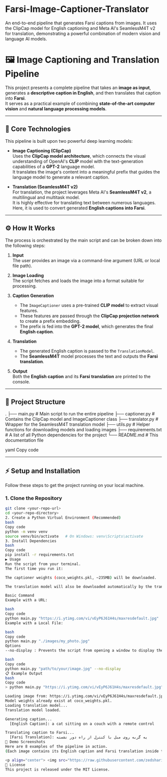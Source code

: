 # Farsi-Image-Captioner-Translator
An end-to-end pipeline that generates Farsi captions from images. It uses the ClipCap model for English captioning and Meta AI's SeamlessM4T v2 for translation, demonstrating a powerful combination of modern vision and language AI models.

# 🖼️ Image Captioning and Translation Pipeline

This project presents a complete pipeline that takes an **image as input**, generates a **descriptive caption in English**, and then translates that caption into **Farsi**.  
It serves as a practical example of combining **state-of-the-art computer vision** and **natural language processing models**.

---

## 🔧 Core Technologies

This pipeline is built upon two powerful deep learning models:

- **Image Captioning (ClipCap)**  
  Uses the **ClipCap model architecture**, which connects the visual understanding of OpenAI's **CLIP** model with the text-generation capabilities of a **GPT-2** language model.  
  It translates the image's content into a meaningful prefix that guides the language model to generate a relevant caption.

- **Translation (SeamlessM4T v2)**  
  For translation, the project leverages Meta AI's **SeamlessM4T v2**, a multilingual and multitask model.  
  It is highly effective for translating text between numerous languages. Here, it is used to convert generated **English captions into Farsi**.

---

## ⚙️ How It Works

The process is orchestrated by the main script and can be broken down into the following steps:

1. **Input**  
   The user provides an image via a command-line argument (URL or local file path).

2. **Image Loading**  
   The script fetches and loads the image into a format suitable for processing.

3. **Caption Generation**  
   - The `ImageCaptioner` uses a pre-trained **CLIP model** to extract visual features.  
   - These features are passed through the **ClipCap projection network** to create a prefix embedding.  
   - The prefix is fed into the **GPT-2 model**, which generates the final **English caption**.

4. **Translation**  
   - The generated English caption is passed to the `TranslationModel`.  
   - The **SeamlessM4T** model processes the text and outputs the **Farsi translation**.

5. **Output**  
   Both the **English caption** and its **Farsi translation** are printed to the console.

---

## 📂 Project Structure

.
├── main.py # Main script to run the entire pipeline
├── captioner.py # Contains the ClipCap model and ImageCaptioner class
├── translator.py # Wrapper for the SeamlessM4T translation model
├── utils.py # Helper functions for downloading models and loading images
├── requirements.txt # A list of all Python dependencies for the project
└── README.md # This documentation file

yaml
Copy code

---

## ⚡ Setup and Installation

Follow these steps to get the project running on your local machine.

### 1. Clone the Repository
```bash
git clone <your-repo-url>
cd <your-repo-directory>
2. Create a Python Virtual Environment (Recommended)
bash
Copy code
python -m venv venv
source venv/bin/activate   # On Windows: venv\Scripts\activate
3. Install Dependencies
bash
Copy code
pip install -r requirements.txt
▶️ Usage
Run the script from your terminal.
The first time you run it:

The captioner weights (coco_weights.pkl, ~235MB) will be downloaded.

The translation model will also be downloaded automatically by the transformers library.

Basic Command
Example with a URL:

bash
Copy code
python main.py "https://i.ytimg.com/vi/vEyP6J61H4s/maxresdefault.jpg"
Example with a Local File:

bash
Copy code
python main.py "./images/my_photo.jpg"
Options
--no-display : Prevents the script from opening a window to display the input image.

bash
Copy code
python main.py "path/to/your/image.jpg" --no-display
📋 Example Output
bash
Copy code
> python main.py "https://i.ytimg.com/vi/vEyP6J61H4s/maxresdefault.jpg"

Loading image from: https://i.ytimg.com/vi/vEyP6J61H4s/maxresdefault.jpg
Model weights already exist at coco_weights.pkl.
Loading translation model...
Translation model loaded.

Generating caption...
  [English Caption]: a cat sitting on a couch with a remote control

Translating caption to Farsi...
  [Farsi Translation]: یه گربه روی مبل با کنترل از راه دور نشسته
📸 Demo Screenshots
Here are 8 examples of the pipeline in action.
(Each image contains its English caption and Farsi translation inside the image itself.)

<p align="center"> <img src="https://raw.githubusercontent.com/zedsharifi/Farsi-Image-Captioner-Translator/main/images/img1.jpg" width="22%" /> <img src="https://raw.githubusercontent.com/zedsharifi/Farsi-Image-Captioner-Translator/main/images/img2.jpg" width="22%" /> <img src="https://raw.githubusercontent.com/zedsharifi/Farsi-Image-Captioner-Translator/main/images/img3.jpg" width="22%" /> <img src="https://raw.githubusercontent.com/zedsharifi/Farsi-Image-Captioner-Translator/main/images/img4.jpg" width="22%" /> </p> <p align="center"> <img src="https://raw.githubusercontent.com/zedsharifi/Farsi-Image-Captioner-Translator/main/images/img5.jpg" width="22%" /> <img src="https://raw.githubusercontent.com/zedsharifi/Farsi-Image-Captioner-Translator/main/images/img6.jpg" width="22%" /> <img src="https://raw.githubusercontent.com/zedsharifi/Farsi-Image-Captioner-Translator/main/images/img7.jpg" width="22%" /> <img src="https://raw.githubusercontent.com/zedsharifi/Farsi-Image-Captioner-Translator/main/images/img8.jpg" width="22%" /> </p>
📌 License
This project is released under the MIT License.
